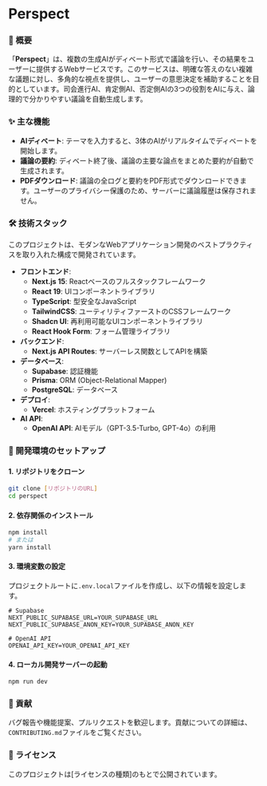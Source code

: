 # Perspect

### 📖 概要

「**Perspect**」は、複数の生成AIがディベート形式で議論を行い、その結果をユーザーに提供するWebサービスです。このサービスは、明確な答えのない複雑な議題に対し、多角的な視点を提供し、ユーザーの意思決定を補助することを目的としています。司会進行AI、肯定側AI、否定側AIの3つの役割をAIに与え、論理的で分かりやすい議論を自動生成します。

### ✨ 主な機能

  * **AIディベート**: テーマを入力すると、3体のAIがリアルタイムでディベートを開始します。
  * **議論の要約**: ディベート終了後、議論の主要な論点をまとめた要約が自動で生成されます。
  * **PDFダウンロード**: 議論の全ログと要約をPDF形式でダウンロードできます。ユーザーのプライバシー保護のため、サーバーに議論履歴は保存されません。

### 🛠 技術スタック

このプロジェクトは、モダンなWebアプリケーション開発のベストプラクティスを取り入れた構成で開発されています。

  * **フロントエンド**:
      * **Next.js 15**: Reactベースのフルスタックフレームワーク
      * **React 19**: UIコンポーネントライブラリ
      * **TypeScript**: 型安全なJavaScript
      * **TailwindCSS**: ユーティリティファーストのCSSフレームワーク
      * **Shadcn UI**: 再利用可能なUIコンポーネントライブラリ
      * **React Hook Form**: フォーム管理ライブラリ
  * **バックエンド**:
      * **Next.js API Routes**: サーバーレス関数としてAPIを構築
  * **データベース**:
      * **Supabase**: 認証機能
      * **Prisma**: ORM (Object-Relational Mapper)
      * **PostgreSQL**: データベース
  * **デプロイ**:
      * **Vercel**: ホスティングプラットフォーム
  * **AI API**:
      * **OpenAI API**: AIモデル（GPT-3.5-Turbo, GPT-4o）の利用

### 🚀 開発環境のセットアップ

#### 1\. リポジトリをクローン

```bash
git clone [リポジトリのURL]
cd perspect
```

#### 2\. 依存関係のインストール

```bash
npm install
# または
yarn install
```

#### 3\. 環境変数の設定

プロジェクトルートに`.env.local`ファイルを作成し、以下の情報を設定します。

```env
# Supabase
NEXT_PUBLIC_SUPABASE_URL=YOUR_SUPABASE_URL
NEXT_PUBLIC_SUPABASE_ANON_KEY=YOUR_SUPABASE_ANON_KEY

# OpenAI API
OPENAI_API_KEY=YOUR_OPENAI_API_KEY
```

#### 4\. ローカル開発サーバーの起動

```bash
npm run dev
```

### 🤝 貢献

バグ報告や機能提案、プルリクエストを歓迎します。貢献についての詳細は、`CONTRIBUTING.md`ファイルをご覧ください。

### 📄 ライセンス

このプロジェクトは[ライセンスの種類]のもとで公開されています。

```
```
